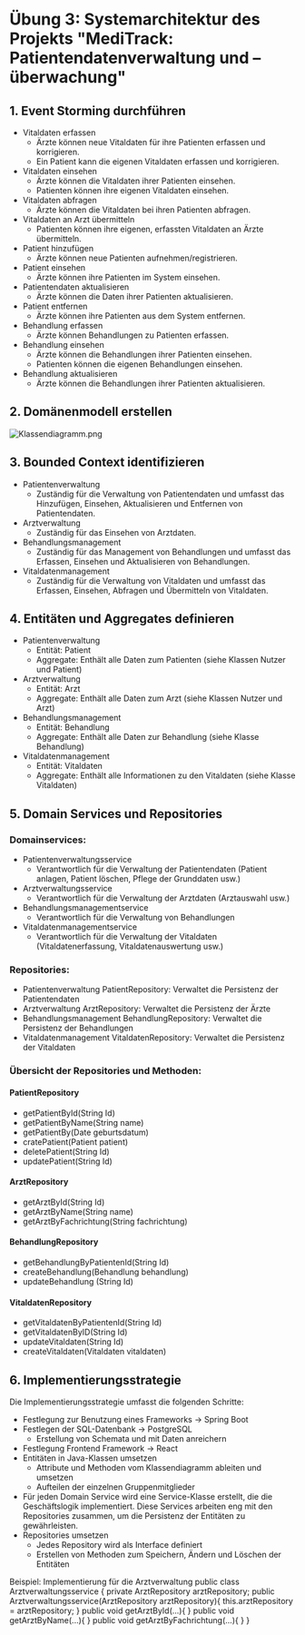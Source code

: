 # Übung 3: Systemarchitektur des Projekts "MediTrack: Patientendatenverwaltung und –überwachung"
## 1. Event Storming durchführen
+ Vitaldaten erfassen
  + Ärzte können neue Vitaldaten für ihre Patienten erfassen und korrigieren.
  + Ein Patient kann die eigenen Vitaldaten erfassen und korrigieren.
+ Vitaldaten einsehen 
  + Ärzte können die Vitaldaten ihrer Patienten einsehen. 
  + Patienten können ihre eigenen Vitaldaten einsehen. 
+ Vitaldaten abfragen 
  + Ärzte können die Vitaldaten bei ihren Patienten abfragen. 
+ Vitaldaten an Arzt übermitteln 
  + Patienten können ihre eigenen, erfassten Vitaldaten an Ärzte übermitteln. 
+ Patient hinzufügen 
  + Ärzte können neue Patienten aufnehmen/registrieren. 
+ Patient einsehen 
  + Ärzte können ihre Patienten im System einsehen. 
+ Patientendaten aktualisieren 
  + Ärzte können die Daten ihrer Patienten aktualisieren. 
+ Patient entfernen 
  + Ärzte können ihre Patienten aus dem System entfernen. 
+ Behandlung erfassen 
  + Ärzte können Behandlungen zu Patienten erfassen. 
+ Behandlung einsehen 
  + Ärzte können die Behandlungen ihrer Patienten einsehen. 
  + Patienten können die eigenen Behandlungen einsehen. 
+ Behandlung aktualisieren 
  + Ärzte können die Behandlungen ihrer Patienten aktualisieren.

## 2. Domänenmodell erstellen
![Klassendiagramm.png](../Downloads/Klassendiagramm.png)
## 3. Bounded Context identifizieren
+ Patientenverwaltung 
  + Zuständig für die Verwaltung von Patientendaten und umfasst das Hinzufügen, Einsehen, Aktualisieren und Entfernen von Patientendaten. 
+ Arztverwaltung 
  + Zuständig für das Einsehen von Arztdaten. 
+ Behandlungsmanagement 
  + Zuständig für das Management von Behandlungen und umfasst das Erfassen, Einsehen und Aktualisieren von Behandlungen. 
+ Vitaldatenmanagement 
  + Zuständig für die Verwaltung von Vitaldaten und umfasst das Erfassen, Einsehen, Abfragen und Übermitteln von Vitaldaten.

## 4. Entitäten und Aggregates definieren
+ Patientenverwaltung 
  + Entität: Patient 
  + Aggregate: Enthält alle Daten zum Patienten (siehe Klassen Nutzer und Patient)
+ Arztverwaltung 
  + Entität: Arzt 
  + Aggregate: Enthält alle Daten zum Arzt (siehe Klassen Nutzer und Arzt)
+ Behandlungsmanagement 
  + Entität: Behandlung 
  + Aggregate: Enthält alle Daten zur Behandlung (siehe Klasse Behandlung)
+ Vitaldatenmanagement 
  + Entität: Vitaldaten 
  + Aggregate: Enthält alle Informationen zu den Vitaldaten (siehe Klasse Vitaldaten)

## 5. Domain Services und Repositories
### Domainservices:
+ Patientenverwaltungsservice 
  + Verantwortlich für die Verwaltung der Patientendaten (Patient anlagen, Patient löschen, Pflege der Grunddaten usw.)
+ Arztverwaltungsservice 
  + Verantwortlich für die Verwaltung der Arztdaten (Arztauswahl usw.)
+ Behandlungsmanagementservice 
  + Verantwortlich für die Verwaltung von Behandlungen 
+ Vitaldatenmanagementservice 
  + Verantwortlich für die Verwaltung der Vitaldaten (Vitaldatenerfassung, Vitaldatenauswertung usw.)

### Repositories:
+ Patientenverwaltung PatientRepository: Verwaltet die Persistenz der Patientendaten
+ Arztverwaltung ArztRepository: Verwaltet die Persistenz der Ärzte
+ Behandlungsmanagement BehandlungRepository: Verwaltet die Persistenz der Behandlungen
+ Vitaldatenmanagement VitaldatenRepository: Verwaltet die Persistenz der Vitaldaten

### Übersicht der Repositories und Methoden:
#### PatientRepository
+ getPatientById(String Id)
+ getPatientByName(String name)
+ getPatientBy(Date geburtsdatum)
+ cratePatient(Patient patient)
+ deletePatient(String Id)
+ updatePatient(String Id)
#### ArztRepository
+ getArztById(String Id)
+ getArztByName(String name)
+ getArztByFachrichtung(String fachrichtung)
#### BehandlungRepository
+ getBehandlungByPatientenId(String Id)
+ createBehandlung(Behandlung behandlung)
+ updateBehandlung (String Id)
#### VitaldatenRepository
+ getVitaldatenByPatientenId(String Id)
+ getVitaldatenByID(String Id)
+ updateVitaldaten(String Id)
+ createVitaldaten(Vitaldaten vitaldaten)

## 6. Implementierungsstrategie
Die Implementierungsstrategie umfasst die folgenden Schritte:
+ Festlegung zur Benutzung eines Frameworks -> Spring Boot 
+ Festlegen der SQL-Datenbank -> PostgreSQL 
  + Erstellung von Schemata und mit Daten anreichern 
+ Festlegung Frontend Framework -> React 
+ Entitäten in Java-Klassen umsetzen 
  + Attribute und Methoden vom Klassendiagramm ableiten und umsetzen 
  + Aufteilen der einzelnen Gruppenmitglieder 
+ Für jeden Domain Service wird eine Service-Klasse erstellt, die die Geschäftslogik implementiert. Diese Services arbeiten eng mit den Repositories zusammen, um die Persistenz der Entitäten zu gewährleisten. 
+ Repositories umsetzen 
  + Jedes Repository wird als Interface definiert 
  + Erstellen von Methoden zum Speichern, Ändern und Löschen der Entitäten


Beispiel: Implementierung für die Arztverwaltung
public class Arztverwaltungsservice {
    private ArztRepository arztRepository;
        public Arztverwaltungsservice(ArztRepository arztRepository){
            this.arztRepository = arztRepository;
        }
        public void getArztById(...){
        }
        public void getArztByName(...){
        }
        public void getArztByFachrichtung(...){
        }
}


